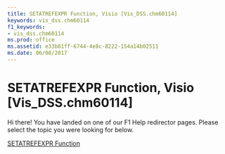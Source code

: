 ```yaml
---
title: SETATREFEXPR Function, Visio [Vis_DSS.chm60114]
keywords: vis_dss.chm60114
f1_keywords:
- vis_dss.chm60114
ms.prod: office
ms.assetid: e33b81ff-6744-4e8c-8222-154a14b02511
ms.date: 06/08/2017
---
```



# SETATREFEXPR Function, Visio [Vis_DSS.chm60114]

Hi there! You have landed on one of our F1 Help redirector pages. Please select the topic you were looking for below.

[SETATREFEXPR Function](http://msdn.microsoft.com/library/c1bd7819-b53b-bff1-69c1-6d78e8fb278b%28Office.15%29.aspx)

